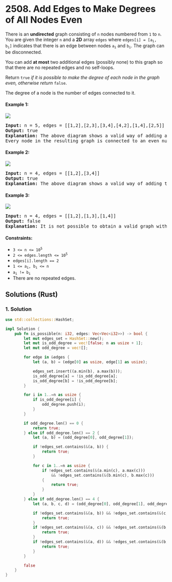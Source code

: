 # 2508. Add Edges to Make Degrees of All Nodes Even
There is an **undirected** graph consisting of `n` nodes numbered from `1` to `n`. You are given the integer `n` and a **2D** array `edges` where <code>edges[i] = [a<sub>i</sub>, b<sub>i</sub>]</code> indicates that there is an edge between nodes <code>a<sub>i</sub></code> and <code>b<sub>i</sub></code>. The graph can be disconnected.

You can add **at most** two additional edges (possibly none) to this graph so that there are no repeated edges and no self-loops.

Return `true` *if it is possible to make the degree of each node in the graph even, otherwise return* `false`.

The degree of a node is the number of edges connected to it.

#### Example 1:
![](https://assets.leetcode.com/uploads/2022/10/26/agraphdrawio.png)
<pre>
<strong>Input:</strong> n = 5, edges = [[1,2],[2,3],[3,4],[4,2],[1,4],[2,5]]
<strong>Output:</strong> true
<strong>Explanation:</strong> The above diagram shows a valid way of adding an edge.
Every node in the resulting graph is connected to an even number of edges.
</pre>

#### Example 2:
![](https://assets.leetcode.com/uploads/2022/10/26/aagraphdrawio.png)
<pre>
<strong>Input:</strong> n = 4, edges = [[1,2],[3,4]]
<strong>Output:</strong> true
<strong>Explanation:</strong> The above diagram shows a valid way of adding two edges.
</pre>

#### Example 3:
![](https://assets.leetcode.com/uploads/2022/10/26/aaagraphdrawio.png)
<pre>
<strong>Input:</strong> n = 4, edges = [[1,2],[1,3],[1,4]]
<strong>Output:</strong> false
<strong>Explanation:</strong> It is not possible to obtain a valid graph with adding at most 2 edges.
</pre>

#### Constraints:
* <code>3 <= n <= 10<sup>5</sup></code>
* <code>2 <= edges.length <= 10<sup>5</sup></code>
* `edges[i].length == 2`
* <code>1 <= a<sub>i</sub>, b<sub>i</sub> <= n</code>
* <code>a<sub>i</sub> != b<sub>i</sub></code>
* There are no repeated edges.

## Solutions (Rust)

### 1. Solution
```Rust
use std::collections::HashSet;

impl Solution {
    pub fn is_possible(n: i32, edges: Vec<Vec<i32>>) -> bool {
        let mut edges_set = HashSet::new();
        let mut is_odd_degree = vec![false; n as usize + 1];
        let mut odd_degree = vec![];

        for edge in &edges {
            let (a, b) = (edge[0] as usize, edge[1] as usize);

            edges_set.insert((a.min(b), a.max(b)));
            is_odd_degree[a] = !is_odd_degree[a];
            is_odd_degree[b] = !is_odd_degree[b];
        }

        for i in 1..=n as usize {
            if is_odd_degree[i] {
                odd_degree.push(i);
            }
        }

        if odd_degree.len() == 0 {
            return true;
        } else if odd_degree.len() == 2 {
            let (a, b) = (odd_degree[0], odd_degree[1]);

            if !edges_set.contains(&(a, b)) {
                return true;
            }

            for c in 1..=n as usize {
                if !edges_set.contains(&(a.min(c), a.max(c)))
                    && !edges_set.contains(&(b.min(c), b.max(c)))
                {
                    return true;
                }
            }
        } else if odd_degree.len() == 4 {
            let (a, b, c, d) = (odd_degree[0], odd_degree[1], odd_degree[2], odd_degree[3]);

            if !edges_set.contains(&(a, b)) && !edges_set.contains(&(c, d)) {
                return true;
            }
            if !edges_set.contains(&(a, c)) && !edges_set.contains(&(b, d)) {
                return true;
            }
            if !edges_set.contains(&(a, d)) && !edges_set.contains(&(b, c)) {
                return true;
            }
        }

        false
    }
}
```
